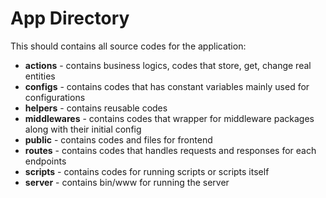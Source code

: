 # App Directory

This should contains all source codes for the application:

- **actions** - contains business logics, codes that store, get, change real entities
- **configs** - contains codes that has constant variables mainly used for configurations
- **helpers** - contains reusable codes
- **middlewares** - contains codes that wrapper for middleware packages along with their initial config
- **public** - contains codes and files for frontend
- **routes** - contains codes that handles requests and responses for each endpoints
- **scripts** - contains codes for running scripts or scripts itself
- **server** - contains bin/www for running the server